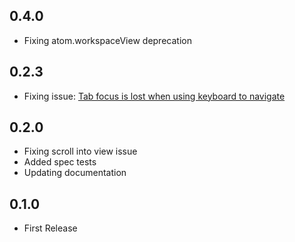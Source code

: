 ## 0.4.0
- Fixing atom.workspaceView deprecation

## 0.2.3
- Fixing issue: [Tab focus is lost when using keyboard to navigate](https://github.com/peterdotjs/atom-synced-sidebar/issues/1)

## 0.2.0
- Fixing scroll into view issue
- Added spec tests
- Updating documentation

## 0.1.0
- First Release
